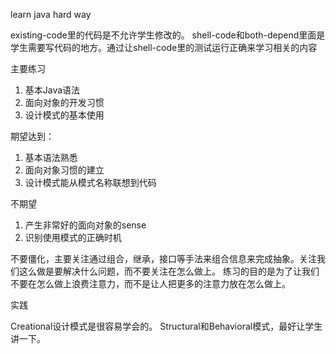 learn java hard way

existing-code里的代码是不允许学生修改的。
shell-code和both-depend里面是学生需要写代码的地方。通过让shell-code里的测试运行正确来学习相关的内容

主要练习

1. 基本Java语法
2. 面向对象的开发习惯
3. 设计模式的基本使用

期望达到：

1. 基本语法熟悉
2. 面向对象习惯的建立
3. 设计模式能从模式名称联想到代码


不期望

1. 产生非常好的面向对象的sense
2. 识别使用模式的正确时机

不要僵化，主要关注通过组合，继承，接口等手法来组合信息来完成抽象。关注我们这么做是要解决什么问题，而不要关注在怎么做上。
练习的目的是为了让我们不要在怎么做上浪费注意力，而不是让人把更多的注意力放在怎么做上。

实践

Creational设计模式是很容易学会的。
Structural和Behavioral模式，最好让学生讲一下。
